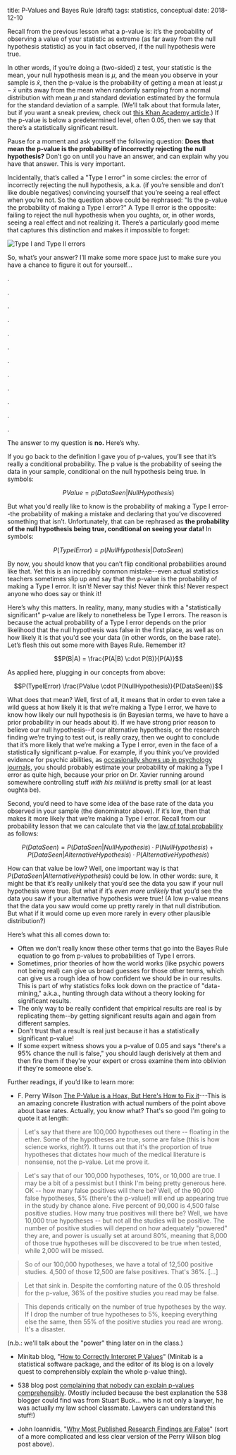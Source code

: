 title: P-Values and Bayes Rule (draft)
tags: statistics, conceptual
date: 2018-12-10

Recall from the previous lesson what a p-value is: it’s the probability of observing a value of your statistic as extreme (as far away from the null hypothesis statistic) as you in fact observed, if the null hypothesis were true.  

In other words, if you’re doing a (two-sided) z test, your statistic is the mean, your null hypothesis mean is $\mu$, and the mean you observe in your sample is $\bar{x}$, then the p-value is the probability of getting a mean at least $\mu - \bar{x}$ units away from the mean when randomly sampling from a normal distribution with mean $\mu$ and standard deviation estimated by the formula for the standard deviation of a sample. (We’ll talk about that formula later, but if you want a sneak preview, check out [this Khan Academy article](https://www.khanacademy.org/math/statistics-probability/summarizing-quantitative-data/variance-standard-deviation-sample/a/population-and-sample-standard-deviation-review).) If the p-value is below a predetermined level, often 0.05, then we say that there’s a statistically significant result. 

Pause for a moment and ask yourself the following question: **Does that mean the p-value is the probability of incorrectly rejecting the null hypothesis?** Don’t go on until you have an answer, and can explain why you have that answer. This is very important.

Incidentally, that’s called a "Type I error" in some circles: the error of incorrectly rejecting the null hypothesis, a.k.a. (if you’re sensible and don’t like double negatives) convincing yourself that you’re seeing a real effect when you’re not. So the question above could be rephrased: "Is the p-value the probability of making a Type I error?"  A Type II error is the opposite: failing to reject the null hypothesis when you oughta, or, in other words, seeing a real effect and not realizing it. There’s a particularly good meme that captures this distinction and makes it impossible to forget:

![Type I and Type II errors](https://4.bp.blogspot.com/-wmZzvsY_Tec/Vws0f4MJn9I/AAAAAAAAORs/gipKxA7aDboP0gx2vSmyQS_ZoVBPzqaWA/s1600/Type%2BI%2Band%2BII%2Berror.jpg)

So, what’s your answer?  I’ll make some more space just to make sure you have a chance to figure it out for yourself...

.

.

.

.

.

.

.

.

.

.

.

.

The answer to my question is **no.** Here’s why.

If you go back to the definition I gave you of p-values, you’ll see that it’s really a conditional probability. The p value is the probability of seeing the data in your sample, conditional on the null hypothesis being true. In symbols: 

$$PValue = p(DataSeen|NullHypothesis)$$

But what you'd really like to know is the probability of making a Type I error--the probability of making a mistake and declaring that you’ve discovered something that isn’t. Unfortunately, that can be rephrased as **the probability of the null hypothesis being true, conditional on seeing your data!**  In symbols: 

$$P(TypeIError) = p(NullHypothesis|DataSeen)$$

By now, you should know that you can’t flip conditional probabilities around like that. Yet this is an incredibly common mistake--even actual statistics teachers sometimes slip up and say that the p-value is the probability of making a Type I error.  It isn’t!  Never say this! Never think this! Never respect anyone who does say or think it!

Here’s why this matters. In reality, many, many studies with a "statistically significant" p-value are likely to nonetheless be Type I errors. The reason is because the actual probability of a Type I error depends on the prior likelihood that the null hypothesis was false in the first place, as well as on how likely it is that you'd see your data (in other words, on the base rate). Let’s flesh this out some more with Bayes Rule. Remember it? 

$$P(B|A) = \frac{P(A|B) \cdot P(B)}{P(A)}$$

As applied here, plugging in our concepts from above:

$$P(TypeIError) \frac{PValue \cdot P(NullHypothesis)}{P(DataSeen)}$$

What does that mean?  Well, first of all, it means that in order to even take a wild guess at how likely it is that we’re making a Type I error, we have to know how likely our null hypothesis is (in Bayesian terms, we have to have a prior probability in our heads about it). If we have strong prior reason to believe our null hypothesis--if our alternative hypothesis, or the research finding we’re trying to test out, is really crazy, then we ought to conclude that it’s more likely that we’re making a Type I error, even in the face of a statistically significant p-value. For example, if you think you’ve provided evidence for psychic abilities, as [occasionally shows up in psychology journals](https://www.theguardian.com/science/head-quarters/2016/oct/31/did-a-memory-experiment-really-show-evidence-for-psychic-abilities), you should probably estimate your probability of making a Type I error as quite high, because your prior on Dr. Xavier running around somewhere controlling stuff *with his miiiiiind* is pretty small (or at least oughta be).

Second, you’d need to have some idea of the base rate of the data you observed in your sample (the denominator above). If it’s low, then that makes it more likely that we’re making a Type I error. Recall from our probability lesson that we can calculate that via the [law of total probability](https://en.m.wikipedia.org/wiki/Law_of_total_probability) as follows: 

$$P(DataSeen) = P(DataSeen|NullHypothesis) \cdot P(NullHypothesis) + P(DataSeen|AlternativeHypothesis) \cdot P(AlternativeHypothesis)$$

How can that value be low? Well, one important way is that $P(DataSeen|AlternativeHypothesis)$ could be low. In other words: sure, it might be that it’s really unlikely that you’d see the data you saw if your null hypothesis were true. But what if it’s *even more unlikely* that you’d see the data you saw if your alternative hypothesis were true! (A low p-value means that the data you saw would come up pretty rarely in that null distribution.  But what if it would come up even more rarely in every other plausible distribution?)

Here’s what this all comes down to: 

- Often we don’t really know these other terms that go into the Bayes Rule equation to go from p-values to probabilities of Type I errors. 
- Sometimes, prior theories of how the world works (like psychic powers not being real) can give us broad guesses for those other terms, which can give us a rough idea of how confident we should be in our results. This is part of why statistics folks look down on the practice of "data-mining," a.k.a., hunting through data without a theory looking for significant results. 
- The only way to be really confident that empirical results are real is by replicating them--by getting significant results again and again from different samples. 
- Don’t trust that a result is real just because it has a statistically significant p-value!
- If some expert witness shows you a p-value of 0.05 and says "there's a 95% chance the null is false," you should laugh derisively at them and then fire them if they're your expert or cross examine them into oblivion if they're someone else's.

Further readings, if you’d like to learn more: 

- F. Perry Wilson [The P-Value is a Hoax, But Here's How to Fix it](https://www.medpagetoday.com/Blogs/TheMethodsMan/52171)---This is an amazing concrete illustration with actual numbers of the point above about base rates.  Actually, you know what?  That's so good I'm going to quote it at length: 

> Let's say that there are 100,000 hypotheses out there -- floating in the ether. Some of the hypotheses are true, some are false (this is how science works, right?). It turns out that it's the proportion of true hypotheses that dictates how much of the medical literature is nonsense, not the p-value. Let me prove it.

> Let's say that of our 100,000 hypotheses, 10%, or 10,000 are true. I may be a bit of a pessimist but I think I'm being pretty generous here. OK -- how many false positives will there be? Well, of the 90,000 false hypotheses, 5% (there's the p-value!) will end up appearing true in the study by chance alone. Five percent of 90,000 is 4,500 false positive studies. How many true positives will there be? Well, we have 10,000 true hypotheses -- but not all the studies will be positive. The number of positive studies will depend on how adequately "powered" they are, and power is usually set at around 80%, meaning that 8,000 of those true hypotheses will be discovered to be true when tested, while 2,000 will be missed.

> So of our 100,000 hypotheses, we have a total of 12,500 positive studies. 4,500 of those 12,500 are false positives. That's 36%. [...]

> Let that sink in. Despite the comforting nature of the 0.05 threshold for the p-value, 36% of the positive studies you read may be false.

> This depends critically on the number of true hypotheses by the way. If I drop the number of true hypotheses to 5%, keeping everything else the same, then 55% of the positive studies you read are wrong. It's a disaster.

(n.b.: we'll talk about the "power" thing later on in the class.)

- Minitab blog, "[How to Correctly Interpret P Values](http://blog.minitab.com/blog/adventures-in-statistics-2/how-to-correctly-interpret-p-values)" (Minitab is a statistical software package, and the editor of its blog is on a lovely quest to comprehensibly explain the whole p-value thing).

- 538 blog post [complaining that nobody can explain p-values comprehensibly](https://fivethirtyeight.com/features/not-even-scientists-can-easily-explain-p-values/). (Mostly included because the best explanation the 538 blogger could find was from Stuart Buck... who is not only a lawyer, he was actually my law school classmate. Lawyers can understand this stuff!) 

- John Ioannidis, "[Why Most Published Research Findings are False](https://journals.plos.org/plosmedicine/article?id=10.1371/journal.pmed.0020124)" (sort of a more complicated and less clear version of the Perry Wilson blog post above).